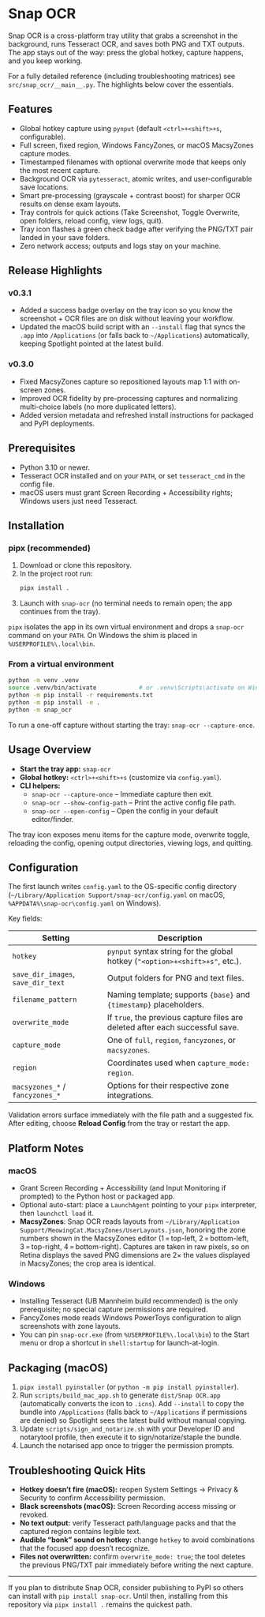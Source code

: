 # Snap OCR

Snap OCR is a cross-platform tray utility that grabs a screenshot in the background, runs Tesseract OCR, and saves both PNG and TXT outputs. The app stays out of the way: press the global hotkey, capture happens, and you keep working.

For a fully detailed reference (including troubleshooting matrices) see `src/snap_ocr/__main__.py`. The highlights below cover the essentials.

## Features

- Global hotkey capture using `pynput` (default `<ctrl>+<shift>+s`, configurable).
- Full screen, fixed region, Windows FancyZones, or macOS MacsyZones capture modes.
- Timestamped filenames with optional overwrite mode that keeps only the most recent capture.
- Background OCR via `pytesseract`, atomic writes, and user-configurable save locations.
- Smart pre-processing (grayscale + contrast boost) for sharper OCR results on dense exam layouts.
- Tray controls for quick actions (Take Screenshot, Toggle Overwrite, open folders, reload config, view logs, quit).
- Tray icon flashes a green check badge after verifying the PNG/TXT pair landed in your save folders.
- Zero network access; outputs and logs stay on your machine.

## Release Highlights

### v0.3.1

- Added a success badge overlay on the tray icon so you know the screenshot + OCR files are on disk without leaving your workflow.
- Updated the macOS build script with an `--install` flag that syncs the `.app` into `/Applications` (or falls back to `~/Applications`) automatically, keeping Spotlight pointed at the latest build.

### v0.3.0

- Fixed MacsyZones capture so repositioned layouts map 1:1 with on-screen zones.
- Improved OCR fidelity by pre-processing captures and normalizing multi-choice labels (no more duplicated letters).
- Added version metadata and refreshed install instructions for packaged and PyPI deployments.

## Prerequisites

- Python 3.10 or newer.
- Tesseract OCR installed and on your `PATH`, or set `tesseract_cmd` in the config file.
- macOS users must grant Screen Recording + Accessibility rights; Windows users just need Tesseract.

## Installation

### pipx (recommended)

1. Download or clone this repository.
2. In the project root run:
   ```bash
   pipx install .
   ```
3. Launch with `snap-ocr` (no terminal needs to remain open; the app continues from the tray).

`pipx` isolates the app in its own virtual environment and drops a `snap-ocr` command on your `PATH`. On Windows the shim is placed in `%USERPROFILE%\.local\bin`.

### From a virtual environment

```bash
python -m venv .venv
source .venv/bin/activate            # or .venv\Scripts\activate on Windows
python -m pip install -r requirements.txt
python -m pip install -e .
python -m snap_ocr
```

To run a one-off capture without starting the tray: `snap-ocr --capture-once`.

## Usage Overview

- **Start the tray app:** `snap-ocr`
- **Global hotkey:** `<ctrl>+<shift>+s` (customize via `config.yaml`).
- **CLI helpers:**
  - `snap-ocr --capture-once` – Immediate capture then exit.
  - `snap-ocr --show-config-path` – Print the active config file path.
  - `snap-ocr --open-config` – Open the config in your default editor/finder.

The tray icon exposes menu items for the capture mode, overwrite toggle, reloading the config, opening output directories, viewing logs, and quitting.

## Configuration

The first launch writes `config.yaml` to the OS-specific config directory (`~/Library/Application Support/snap-ocr/config.yaml` on macOS, `%APPDATA%\snap-ocr\config.yaml` on Windows).

Key fields:

| Setting | Description |
| --- | --- |
| `hotkey` | `pynput` syntax string for the global hotkey (`"<option>+<shift>+s"`, etc.). |
| `save_dir_images`, `save_dir_text` | Output folders for PNG and text files. |
| `filename_pattern` | Naming template; supports `{base}` and `{timestamp}` placeholders. |
| `overwrite_mode` | If `true`, the previous capture files are deleted after each successful save. |
| `capture_mode` | One of `full`, `region`, `fancyzones`, or `macsyzones`. |
| `region` | Coordinates used when `capture_mode: region`. |
| `macsyzones_*` / `fancyzones_*` | Options for their respective zone integrations. |

Validation errors surface immediately with the file path and a suggested fix. After editing, choose **Reload Config** from the tray or restart the app.

## Platform Notes

### macOS

- Grant Screen Recording + Accessibility (and Input Monitoring if prompted) to the Python host or packaged app.
- Optional auto-start: place a `LaunchAgent` pointing to your `pipx` interpreter, then `launchctl load` it.
- **MacsyZones**: Snap OCR reads layouts from `~/Library/Application Support/MeowingCat.MacsyZones/UserLayouts.json`, honoring the zone numbers shown in the MacsyZones editor (1 = top-left, 2 = bottom-left, 3 = top-right, 4 = bottom-right). Captures are taken in raw pixels, so on Retina displays the saved PNG dimensions are 2× the values displayed in MacsyZones; the crop area is identical.

### Windows

- Installing Tesseract (UB Mannheim build recommended) is the only prerequisite; no special capture permissions are required.
- FancyZones mode reads Windows PowerToys configuration to align screenshots with zone layouts.
- You can pin `snap-ocr.exe` (from `%USERPROFILE%\.local\bin`) to the Start menu or drop a shortcut in `shell:startup` for launch-at-login.

## Packaging (macOS)

1. `pipx install pyinstaller` (or `python -m pip install pyinstaller`).
2. Run `scripts/build_mac_app.sh` to generate `dist/Snap OCR.app` (automatically converts the icon to `.icns`). Add `--install` to copy the bundle into `/Applications` (falls back to `~/Applications` if permissions are denied) so Spotlight sees the latest build without manual copying.
3. Update `scripts/sign_and_notarize.sh` with your Developer ID and notarytool profile, then execute it to sign/notarize/staple the bundle.
4. Launch the notarised app once to trigger the permission prompts.

## Troubleshooting Quick Hits

- **Hotkey doesn’t fire (macOS):** reopen System Settings → Privacy & Security to confirm Accessibility permission.
- **Black screenshots (macOS):** Screen Recording access missing or revoked.
- **No text output:** verify Tesseract path/language packs and that the captured region contains legible text.
- **Audible “bonk” sound on hotkey:** change `hotkey` to avoid combinations that the focused app doesn’t recognize.
- **Files not overwritten:** confirm `overwrite_mode: true`; the tool deletes the previous PNG/TXT pair immediately before writing the next capture.

---

If you plan to distribute Snap OCR, consider publishing to PyPI so others can install with `pip install snap-ocr`. Until then, installing from this repository via `pipx install .` remains the quickest path.
